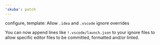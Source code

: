 ```yaml
---
'skuba': patch
---
```


configure, template: Allow `.idea` and `.vscode` ignore overrides

You can now append lines like `!.vscode/launch.json` to your ignore files to allow specific editor files to be committed, formatted and/or linted.
